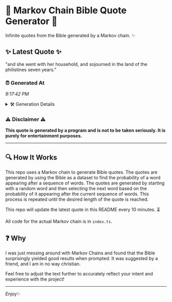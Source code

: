 # 📖 Markov Chain Bible Quote Generator 📖

Infinite quotes from the Bible generated by a Markov chain. ✨

## ✨ Latest Quote ✨
"and she went with her household, and sojourned in the land of the philistines seven years."

### ⏰ Generated At
*9:17:42 PM*

<details>
    <summary>🛠️ Generation Details</summary>
    <p>
        <strong>🌱 Seed:</strong> and<br>
        <strong>🔄 Iterations:</strong> 15<br>
        <strong>📜 Context History:</strong><br>[ and ]: she<br>[ and, she ]: went<br>[ and, she, went ]: with<br>[ and, she, went, with ]: her<br>[ and, she, went, with, her ]: household,<br>[ and, she, went, with, her, household, ]: and<br>[ she, went, with, her, household,, and ]: sojourned<br>[ went, with, her, household,, and, sojourned ]: in<br>[ with, her, household,, and, sojourned, in ]: the<br>[ her, household,, and, sojourned, in, the ]: land<br>[ household,, and, sojourned, in, the, land ]: of<br>[ and, sojourned, in, the, land, of ]: the<br>[ sojourned, in, the, land, of, the ]: philistines<br>[ in, the, land, of, the, philistines ]: seven<br>[ the, land, of, the, philistines, seven ]: years.<br>
    </p>
</details>

### ⚠️ Disclaimer ⚠️
**This quote is generated by a program and is not to be taken seriously. It is purely for entertainment purposes.**

---

## 🔍 How It Works

This repo uses a Markov chain to generate Bible quotes. The quotes are generated by using the Bible as a dataset to find the probability of a word appearing after a sequence of words. The quotes are generated by starting with a random word and then selecting the next word based on the probability of it appearing after the current sequence of words. This process is repeated until the desired length of the quote is reached.

This repo will update the latest quote in this README every 10 minutes. ⏳

All code for the actual Markov chain is in `index.ts`.

## ❓ Why

I was just messing around with Markov Chains and found that the Bible surprisingly yielded good results when prompted. 
It was suggested by a friend, and I am in no way christian.

Feel free to adjust the text further to accurately reflect your intent and experience with the project!

---

*Enjoy*✨
